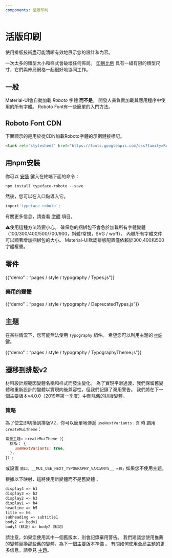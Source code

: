 ```yaml
---
components: 活版印刷
---
```

# 活版印刷

<p class="description">使用排版技術盡可能清晰有效地展示您的設計和內容。</p>

一次太多的類型大小和样式會破壞任何佈局。 [印刷比例](https://material.io/design/typography/#type-scale) 具有一組有限的類型尺寸，它們與佈局網格一起很好地協同工作。

## 一般

Material-UI會自動加載 *Roboto* 字體 **而不是**。 開發人員負責加載其應用程序中使用的所有字體。 Roboto Font有一些簡單的入門方法。

## Roboto Font CDN

下面顯示的是用於從CDN加載Roboto字體的示例鏈接標記。

```html
<link rel="stylesheet" href="https://fonts.googleapis.com/css?family=Roboto:300,400,500">
```

## 用npm安裝

你可以 [安裝](https://www.npmjs.com/package/typeface-roboto) 鍵入在終端下面的命令：

`npm install typeface-roboto --save`

然後，您可以在入口點導入它。

```js
import'typeface-roboto';
```

有關更多信息，請查看 [字體](https://github.com/KyleAMathews/typefaces/tree/master/packages/roboto) 項目。

⚠️使用這種方法時要小心。 確保您的捆綁包不會急於加載所有字體變體（100/300/400/500/700/900，斜體/常規，SVG / woff）。 內聯所有字體文件可以顯著增加捆綁包的大小。 Material-UI默認排版配置僅依賴於300,400和500字體權重。

## 零件

{{“demo”：“pages / style / typography / Types.js”}}

### 棄用的變體

{{“demo”：“pages / style / typography / DeprecatedTypes.js”}}

## 主題

在某些情況下，您可能無法使用 `Typography` 組件。 希望您可以利用主題的 [`排版`](/customization/default-theme/?expend-path=$.typography) 鍵。

{{“demo”：“pages / style / typography / TypographyTheme.js”}}

## 遷移到排版v2

材料設計規範因變體名稱和样式而發生變化。 為了實現平滑過渡，我們保留舊變體和重新設計的變體以實現向後兼容性，但我們記錄了棄用警告。 我們將在下一個主要版本v4.0.0（2019年第一季度）中刪除舊的排版變體。

### 策略

為了使立即切換到排版V2，你可以簡單地傳遞 `useNextVariants：真` 時 調用 `createMuiTheme`：

```js
常量主題= createMuiTheme（{
  排版： {
    useNextVariants: true,
  }，
}）;
```

或設置 `窗口。__MUI_USE_NEXT_TYPOGRAPHY_VARIANTS__ =真;` 如果您不使用主題。

根據以下映射，這將使用新變體而不是舊變體：

```sh
display4 => h1
display3 => h2
display2 => h3
display1 => h4
headline => h5
title => h6
subheading => subtitle1
body2 => body1
body1（默認）=> body2（默認）
```

請注意，如果您使用其中一個舊版本，則會記錄棄用警告。 我們建議您使用推薦的變體替換那些舊的變體，為下一個主要版本準備 。 有關如何使用全局主題的更多信息，請參見 [主題](/customization/themes/)。